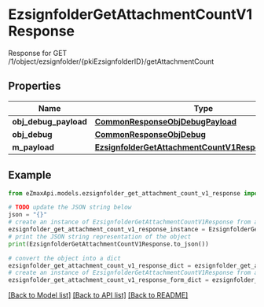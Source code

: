 # EzsignfolderGetAttachmentCountV1Response

Response for GET /1/object/ezsignfolder/{pkiEzsignfolderID}/getAttachmentCount

## Properties

Name | Type | Description | Notes
------------ | ------------- | ------------- | -------------
**obj_debug_payload** | [**CommonResponseObjDebugPayload**](CommonResponseObjDebugPayload.md) |  | 
**obj_debug** | [**CommonResponseObjDebug**](CommonResponseObjDebug.md) |  | [optional] 
**m_payload** | [**EzsignfolderGetAttachmentCountV1ResponseMPayload**](EzsignfolderGetAttachmentCountV1ResponseMPayload.md) |  | 

## Example

```python
from eZmaxApi.models.ezsignfolder_get_attachment_count_v1_response import EzsignfolderGetAttachmentCountV1Response

# TODO update the JSON string below
json = "{}"
# create an instance of EzsignfolderGetAttachmentCountV1Response from a JSON string
ezsignfolder_get_attachment_count_v1_response_instance = EzsignfolderGetAttachmentCountV1Response.from_json(json)
# print the JSON string representation of the object
print(EzsignfolderGetAttachmentCountV1Response.to_json())

# convert the object into a dict
ezsignfolder_get_attachment_count_v1_response_dict = ezsignfolder_get_attachment_count_v1_response_instance.to_dict()
# create an instance of EzsignfolderGetAttachmentCountV1Response from a dict
ezsignfolder_get_attachment_count_v1_response_form_dict = ezsignfolder_get_attachment_count_v1_response.from_dict(ezsignfolder_get_attachment_count_v1_response_dict)
```
[[Back to Model list]](../README.md#documentation-for-models) [[Back to API list]](../README.md#documentation-for-api-endpoints) [[Back to README]](../README.md)


